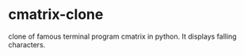 # cmatrix-clone
clone of famous terminal program cmatrix in python. It displays falling characters.
